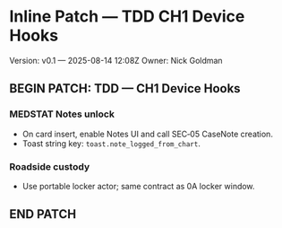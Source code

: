 # Inline Patch — TDD CH1 Device Hooks
Version: v0.1 — 2025-08-14 12:08Z
Owner: Nick Goldman

## BEGIN PATCH: TDD — CH1 Device Hooks

### MEDSTAT Notes unlock
- On card insert, enable Notes UI and call SEC‑05 CaseNote creation.
- Toast string key: `toast.note_logged_from_chart`.

### Roadside custody
- Use portable locker actor; same contract as 0A locker window.

## END PATCH
